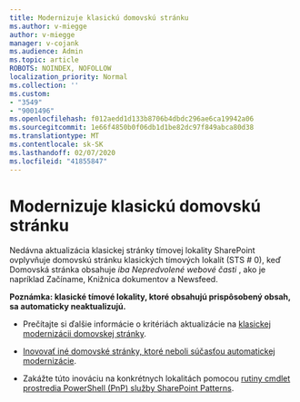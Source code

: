 ```yaml
---
title: Modernizuje klasickú domovskú stránku
ms.author: v-miegge
author: v-miegge
manager: v-cojank
ms.audience: Admin
ms.topic: article
ROBOTS: NOINDEX, NOFOLLOW
localization_priority: Normal
ms.collection: ''
ms.custom:
- "3549"
- "9001496"
ms.openlocfilehash: f012aedd1d133b8706b4dbdc296ae6ca19942a06
ms.sourcegitcommit: 1e66f4850b0f06db1d1be82dc97f849abca80d38
ms.translationtype: MT
ms.contentlocale: sk-SK
ms.lasthandoff: 02/07/2020
ms.locfileid: "41855847"
---
```

# <a name="modernize-the-classic-home-page"></a>Modernizuje klasickú domovskú stránku

Nedávna aktualizácia klasickej stránky tímovej lokality SharePoint ovplyvňuje domovskú stránku klasických tímových lokalít (STS # 0), keď Domovská stránka obsahuje *iba Nepredvolené webové časti* , ako je napríklad Začíname, Knižnica dokumentov a Newsfeed.

**Poznámka: klasické tímové lokality, ktoré obsahujú prispôsobený obsah, sa automaticky neaktualizujú.**

* Prečítajte si ďalšie informácie o kritériách aktualizácie na [klasickej modernizácii domovskej stránky](https://docs.microsoft.com/sharepoint/disable-auto-modernization-classic-home-pages#why-update-classic-team-site-home-pages-to-modern).

* [Inovovať iné domovské stránky, ktoré neboli súčasťou automatickej modernizácie](https://docs.microsoft.com/sharepoint/dev/transform/modernize-userinterface-site-pages).

* Zakážte túto inováciu na konkrétnych lokalitách pomocou [rutiny cmdlet prostredia PowerShell (PnP) služby SharePoint Patterns](https://docs.microsoft.com/powershell/sharepoint/sharepoint-pnp/sharepoint-pnp-cmdlets).
